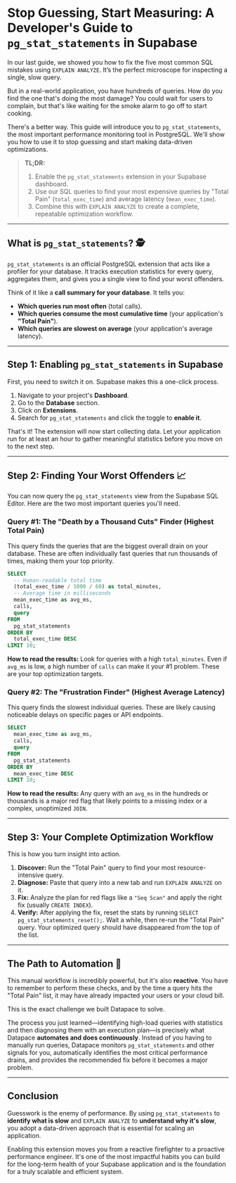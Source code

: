 # Stop Guessing, Start Measuring: A Developer's Guide to `pg_stat_statements` in Supabase

In our last guide, we showed you how to fix the five most common SQL mistakes using `EXPLAIN ANALYZE`. It’s the perfect microscope for inspecting a single, slow query.

But in a real-world application, you have hundreds of queries. How do you find the one that's doing the most damage? You could wait for users to complain, but that's like waiting for the smoke alarm to go off to start cooking.

There's a better way. This guide will introduce you to `pg_stat_statements`, the most important performance monitoring tool in PostgreSQL. We'll show you how to use it to stop guessing and start making data-driven optimizations.

> **TL;DR:**
>
> 1.  Enable the `pg_stat_statements` extension in your Supabase dashboard.
> 2.  Use our SQL queries to find your most expensive queries by "Total Pain" (`total_exec_time`) and average latency (`mean_exec_time`).
> 3.  Combine this with `EXPLAIN ANALYZE` to create a complete, repeatable optimization workflow.

-----

## What is `pg_stat_statements`? 🕵️

`pg_stat_statements` is an official PostgreSQL extension that acts like a profiler for your database. It tracks execution statistics for every query, aggregates them, and gives you a single view to find your worst offenders.

Think of it like a **call summary for your database**. It tells you:

  * **Which queries run most often** (total calls).
  * **Which queries consume the most cumulative time** (your application's **"Total Pain"**).
  * **Which queries are slowest on average** (your application's average latency).

-----

## Step 1: Enabling `pg_stat_statements` in Supabase

First, you need to switch it on. Supabase makes this a one-click process.

1.  Navigate to your project's **Dashboard**.
2.  Go to the **Database** section.
3.  Click on **Extensions**.
4.  Search for `pg_stat_statements` and click the toggle to **enable it**.

That's it\! The extension will now start collecting data. Let your application run for at least an hour to gather meaningful statistics before you move on to the next step.

-----

## Step 2: Finding Your Worst Offenders 📈

You can now query the `pg_stat_statements` view from the Supabase SQL Editor. Here are the two most important queries you'll need.

### Query \#1: The "Death by a Thousand Cuts" Finder (Highest Total Pain)

This query finds the queries that are the biggest overall drain on your database. These are often individually fast queries that run thousands of times, making them your top priority.

```sql
SELECT
  -- Human-readable total time
  (total_exec_time / 1000 / 60) as total_minutes,
  -- Average time in milliseconds
  mean_exec_time as avg_ms,
  calls,
  query
FROM
  pg_stat_statements
ORDER BY
  total_exec_time DESC
LIMIT 10;
```

**How to read the results:** Look for queries with a high `total_minutes`. Even if `avg_ms` is low, a high number of `calls` can make it your \#1 problem. These are your top optimization targets.

### Query \#2: The "Frustration Finder" (Highest Average Latency)

This query finds the slowest individual queries. These are likely causing noticeable delays on specific pages or API endpoints.

```sql
SELECT
  mean_exec_time as avg_ms,
  calls,
  query
FROM
  pg_stat_statements
ORDER BY
  mean_exec_time DESC
LIMIT 10;
```

**How to read the results:** Any query with an `avg_ms` in the hundreds or thousands is a major red flag that likely points to a missing index or a complex, unoptimized `JOIN`.

-----

## Step 3: Your Complete Optimization Workflow

This is how you turn insight into action.

1.  **Discover:** Run the "Total Pain" query to find your most resource-intensive query.
2.  **Diagnose:** Paste that query into a new tab and run `EXPLAIN ANALYZE` on it.
3.  **Fix:** Analyze the plan for red flags like a `"Seq Scan"` and apply the right fix (usually `CREATE INDEX`).
4.  **Verify:** After applying the fix, reset the stats by running `SELECT pg_stat_statements_reset();`. Wait a while, then re-run the "Total Pain" query. Your optimized query should have disappeared from the top of the list.

-----

## The Path to Automation 🚀

This manual workflow is incredibly powerful, but it's also **reactive**. You have to remember to perform these checks, and by the time a query hits the "Total Pain" list, it may have already impacted your users or your cloud bill.

This is the exact challenge we built Datapace to solve.

The process you just learned—identifying high-load queries with statistics and then diagnosing them with an execution plan—is precisely what Datapace **automates and does continuously**. Instead of you having to manually run queries, Datapace monitors `pg_stat_statements` and other signals for you, automatically identifies the most critical performance drains, and provides the recommended fix before it becomes a major problem.

-----

## Conclusion

Guesswork is the enemy of performance. By using `pg_stat_statements` to **identify what is slow** and `EXPLAIN ANALYZE` to **understand why it's slow**, you adopt a data-driven approach that is essential for scaling an application.

Enabling this extension moves you from a reactive firefighter to a proactive performance engineer. It's one of the most impactful habits you can build for the long-term health of your Supabase application and is the foundation for a truly scalable and efficient system.